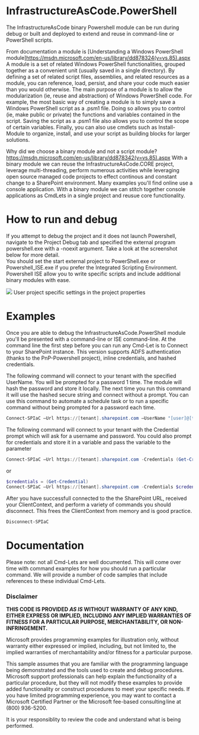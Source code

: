 ﻿# InfrastructureAsCode.PowerShell #
The InfrastructureAsCode binary Powershell module can be run during debug or built and deployed to extend and reuse in command-line or PowerShell scripts.

From documentation a module is [Understanding a Windows PowerShell module]https://msdn.microsoft.com/en-us/library/dd878324(v=vs.85).aspx
A module is a set of related Windows PowerShell functionalities, grouped together as a convenient unit (usually saved in a single directory). By defining a set of related script files, assemblies, and related resources as a module, you can reference, load, persist, and share your code much easier than you would otherwise.
The main purpose of a module is to allow the modularization (ie, reuse and abstraction) of Windows PowerShell code. For example, the most basic way of creating a module is to simply save a Windows PowerShell script as a .psm1 file. Doing so allows you to control (ie, make public or private) the functions and variables contained in the script. Saving the script as a .psm1 file also allows you to control the scope of certain variables. Finally, you can also use cmdlets such as Install-Module to organize, install, and use your script as building blocks for larger solutions.

Why did we choose a binary module and not a script module?  https://msdn.microsoft.com/en-us/library/dd878342(v=vs.85).aspx With a binary module we can reuse the InfrastructureAsCode.CORE project, leverage multi-threading, perform numerous activities while leveraging open source managed code projects to effect continous and constant change to a SharePoint environment.  Many examples you'll find online use a console application.  With a binary module we can stitch together console applications as CmdLets in a single project and reusue core functionality.

# How to run and debug
If you attempt to debug the project and it does not launch Powershell, navigate to the Project Debug tab and specified the external program powershell.exe with a -noexit argument.   Take a look at the screenshot below for more detail.  
You should set the start external project to PowerShell.exe or Powershell_ISE.exe if you prefer the Integrated Scripting Environment.   Powershell ISE allow you to write specific scripts and include additional binary modules with ease.

<img src="https://raw.githubusercontent.com/pinch-perfect/Infrastructure-As-Code/master/InfrastructureAsCode.Powershell/imgs/project-config-powershell-debug.PNG" />
<caption>User project specific settings in the project properties</caption>

# Examples
Once you are able to debug the InfrastructureAsCode.PowerShell module you'll be presented with a command-line or ISE command-line.  At the command line the first step before you can run any Cmd-Let is to Connect to your SharePoint instance.  This version supports ADFS authentication (thanks to the PnP-Powershell project), inline credentials, and hashed credentials.  

The following command will connect to your tenant with the specified UserName.  You will be prompted for a password 1 time.  The module will hash the password and store it locally.  The next time you run this command it will use the hashed secure string and connect without a prompt.   You can use this command to automate a schedule task or to run a specific command without being prompted for a password each time.
```powershell
Connect-SPIaC –Url https://[tenant].sharepoint.com –UserName "[user]@[tenant].onmicrosoft.com
```


The following command will connect to your tenant with the Credential prompt which will ask for a username and password.  You could also prompt for credentials and store it in a variable and pass the variable to the parameter
```powershell
Connect-SPIaC –Url https://[tenant].sharepoint.com -Credentials (Get-Credential)
```
or
```powershell
$credentials = (Get-Credential)
Connect-SPIaC –Url https://[tenant].sharepoint.com -Credentials $credentials
```

After you have successfull connected to the the SharePoint URL, received your ClientContext, and perform a variety of commands you should disconnect.  This frees the ClientContext from memory and is good practice.
```powershell
Disconnect-SPIaC
```


# Documentation
Please note: not all Cmd-Lets are well documented.  This will come over time with command examples for how you should run a particular command.  We will provide a number of code samples that include references to these individual Cmd-Lets.



### Disclaimer ###
**THIS CODE IS PROVIDED *AS IS* WITHOUT WARRANTY OF ANY KIND, EITHER EXPRESS OR IMPLIED, INCLUDING ANY IMPLIED WARRANTIES OF FITNESS FOR A PARTICULAR PURPOSE, MERCHANTABILITY, OR NON-INFRINGEMENT.**

Microsoft provides programming examples for illustration only, without 
warranty either expressed or implied, including, but not limited to, the
implied warranties of merchantability and/or fitness for a particular 
purpose.  

This sample assumes that you are familiar with the programming language
being demonstrated and the tools used to create and debug procedures. 
Microsoft support professionals can help explain the functionality of a
particular procedure, but they will not modify these examples to provide
added functionality or construct procedures to meet your specific needs. 
If you have limited programming experience, you may want to contact a 
Microsoft Certified Partner or the Microsoft fee-based consulting line 
at (800) 936-5200. 

It is your responsiblity to review the code and understand what is being performed.